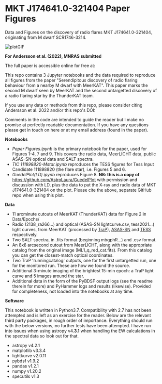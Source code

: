 # MKT J174641.0-321404 Paper Figures

 Data and Figures on the discovery of radio flares MKT J174641.0-321404, originating from M dwarf SCR1746-3214.
 
![plotGIF](https://imgur.com/q7JE37b.gif)

 
 **For Andersson et al. (2022), MNRAS submitted**
 
 The full paper is accessible online for free at: <arxiv link>

 This repo contains 3 Jupyter notebooks and the data required to reproduce all figures from the paper "Serendipitous discovery of radio flaring behaviour from a nearby M dwarf with MeerKAT". This paper marks the second M dwarf seen by MeerKAT and the second untargetted discovery of a radio flaring star by the ThunderKAT team. 
 
 If you use any data or methods from this repo, please consider citing Andersson et al. 2022 and/or this repo's DOI: <add link on release>
 
 Comments in the code are intended to guide the reader but I make no promise at perfectly readable documentation. If you have any questions please get in touch on here or at my email address (found in the paper).
 
 
 **Notebooks**
 
 - _Paper Figures.ipynb_ is the primary notebook for the paper, used for Figures 1-4, 7 and 9. This covers the radio data, MeerLICHT data, public ASAS-SN optical data and SALT spectra.
- _TIC 111898820-Mstar.ipynb_ reproduces the TESS figures for Tess Input Candidate 111898820 (the flare star), i.e. Figures 5 and 6.
 - _GuedelPlot(LD).ipynb_ reproduces Figure 8. **NB: this is a copy of** https://github.com/AstroLaura/GuedelPlot with permission and discussion with LD, plus the data to put the X-ray and radio data of MKT J174641.0-321404 on the plot. Please cite the above, separate GitHub repo when using this plot.
 
 
 **Data**
 
 - 11 arcminute cutouts of MeerKAT (ThunderKAT) data for Figure 2 in Data/Epochs/
 - Radio (2138_ra266...) and optical (ASAS-SN lightcurve.csv, tess2021...) light curves, from MeerKAT (processed by [TraP](https://tkp.readthedocs.io/en/latest/)), [ASAS-SN](https://asas-sn.osu.edu/) and [TESS](https://mast.stsci.edu/portal/Mashup/Clients/Mast/Portal.html) respectively.
 - Two SALT spectra, in .fits format (beginning mbgphR...) and .csv format.
 - An 8x8 arcsecond cutout from MeerLICHT, along with the appropriate catalog from the original image (ML1_q_red_cat.fits). From this catalog you can get the closest-match optical coordinates.
 - Two TraP 'runningcatalog' outputs, one for the first untargetted run, one for the monitored run. These are how we found the source.
 - Additional 3-minute imaging of the brightest 15-min epoch: a TraP light curve and 5 images around the star.
 - Additional data in the form of the PyBDSF output logs (see the readme therein for more) and PyHammer logs and results (likewise). Provided for completeness, not loaded into the notebooks at any time.
 
 **Software**
 
 This notebook is written in Python3.7. Compatibility with 2.7 has not been attempted and is left as an exercise for the reader. Below are the relevant third party packages, in rough order of importance. Everything should run with the below versions, no further tests have been attempted. I have run into issues when using astropy v4.**3**.1 when handling the EW calculations in the spectral data so look out for that.
 - astropy v4.2.1
 - matplotlib v3.3.4
 - lightkurve v2.0.11
 - pybdsf v1.9.2
 - pandas v1.2.1
 - numpy v1.20.2
 - specutils v1.3
